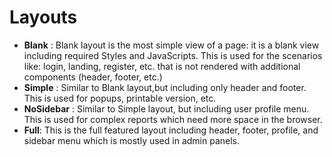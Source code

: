 # Layouts
* **Blank** : Blank layout is the most simple view of a page: it is a blank view including required Styles and JavaScripts. This is used for the scenarios like: login, landing, register, etc. that is not rendered with additional components (header, footer, etc.)
* **Simple** : Similar to Blank layout,but including only header and footer. This is used for popups, printable version, etc.
* **NoSidebar** : Similar to Simple layout, but including user profile menu. This is used for complex reports which need more space in the browser.
* **Full**: This is the full featured layout including header, footer, profile, and sidebar menu which is mostly used in admin panels.